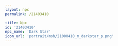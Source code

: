 ```yaml
---
layout: npc
permalink: /21403410

title: Npc
id: '21403410'
npc_name: 'Dark Star'
icon_url: 'portrait/mob/21000410_m_darkstar_p.png'
---
```

